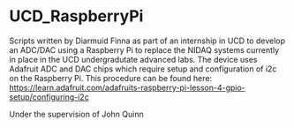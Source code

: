 # UCD_RaspberryPi
Scripts written by Diarmuid Finna as part of an internship
in UCD to develop an ADC/DAC using a Raspberry Pi to replace 
the NIDAQ systems currently in place in the UCD undergradutate
advanced labs.
The device uses Adafruit ADC and DAC chips which require setup and configuration of i2c
on the Raspberry Pi.
This procedure can be found here: 
https://learn.adafruit.com/adafruits-raspberry-pi-lesson-4-gpio-setup/configuring-i2c

Under the supervision of John Quinn
